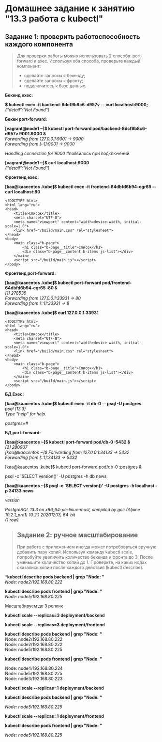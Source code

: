# Домашнее задание к занятию "13.3 работа с kubectl"
## Задание 1: проверить работоспособность каждого компонента
> Для проверки работы можно использовать 2 способа: port-forward и exec. Используя оба способа, проверьте каждый компонент:
> * сделайте запросы к бекенду;
> * сделайте запросы к фронту;
> * подключитесь к базе данных.
>



**Бекенд exec:**   

**$ kubectl exec -it  backend-8dcf9b8c6-d957v -- curl localhost:9000;**   
*{"detail":"Not Found"}*      


**Бекен port-forward:**      

**[vagrant@node1 ~]$ kubectl port-forward pod/backend-8dcf9b8c6-d957v 9001:9000 &**    
*Forwarding from 127.0.0.1:9001 -> 9000*   
*Forwarding from [::1]:9001 -> 9000*   

*Handling connection for 9000*   #появилось при подключении.   


**[vagrant@node1 ~]$ curl localhost:9000**   
*{"detail":"Not Found"}*   





**Фронтенд exec:**   

**[kaa@kaacentos .kube]$ kubectl exec -it frontend-64dbfd6b94-cgr65 -- curl localhost:80**   

```   
<!DOCTYPE html>
<html lang="ru">
<head>
    <title>Список</title>
    <meta charset="UTF-8">
    <meta name="viewport" content="width=device-width, initial-scale=1.0">
    <link href="/build/main.css" rel="stylesheet">
</head>
<body>
    <main class="b-page">
        <h1 class="b-page__title">Список</h1>
        <div class="b-page__content b-items js-list"></div>
    </main>
    <script src="/build/main.js"></script>
</body>
```

**Фронтенд port-forward:**   

**[kaa@kaacentos .kube]$ kubectl port-forward pod/frontend-64dbfd6b94-cgr65 :80 &**   
*[1] 278535*   
*Forwarding from 127.0.0.1:33931 -> 80*   
*Forwarding from [::1]:33931 -> 8*   



**[kaa@kaacentos .kube]$ curl 127.0.0.1:33931**   

```
<!DOCTYPE html>
<html lang="ru">
<head>
    <title>Список</title>
    <meta charset="UTF-8">
    <meta name="viewport" content="width=device-width, initial-scale=1.0">
    <link href="/build/main.css" rel="stylesheet">
</head>
<body>
    <main class="b-page">
        <h1 class="b-page__title">Список</h1>
        <div class="b-page__content b-items js-list"></div>
    </main>
    <script src="/build/main.js"></script>
</body>

```





**БД Exec:**   

**[kaa@kaacentos .kube]$ kubectl exec -it db-0 -- psql -U postgres**   
*psql (13.3)*   
*Type "help" for help.*   

*postgres=#*   


**БД port-forward:**   

**[kaa@kaacentos ~]$ kubectl port-forward pod/db-0 :5432 &**      
*[2] 280907*   
*[kaa@kaacentos ~]$ Forwarding from 127.0.0.1:34133 -> 5432*   
*Forwarding from [::1]:34133 -> 5432*   



[kaa@kaacentos .kube]$ kubectl port-forward pod/db-0 :postgres &   

psql -c 'SELECT version()' -U postgres -h db news   



**[kaa@kaacentos ~]$ psql -c 'SELECT version()' -U postgres -h localhost -p 34133 news**   

*version*   

 *PostgreSQL 13.3 on x86_64-pc-linux-musl, compiled by gcc (Alpine 10.2.1_pre1) 10.2.1 20201203, 64-bit*   
*(1 row)*   





> ## Задание 2: ручное масштабирование
> При работе с приложением иногда может потребоваться вручную добавить пару копий. Используя команду kubectl scale, попробуйте увеличить количество бекенда и фронта до 3. После уменьшите количество копий до 1. Проверьте, на каких нодах оказались копии после каждого действия (kubectl describe).



***kubectl describe pods backend | grep "Node:  "**   
*Node:         node2/192.168.80.222*   

**kubectl describe pods frontend | grep "Node:  "**   
*Node:         node5/192.168.80.225*   



Масштабируем до 3 реплик   

**kubectl scale --replicas=3 deployment/backend**   

**kubectl scale --replicas=3 deployment/frontend**   

**kubectl describe pods backend | grep "Node: "**   
Node:         node2/192.168.80.222   
Node:         node2/192.168.80.222   
Node:         node5/192.168.80.225   



**kubectl describe pods frontend | grep "Node:  "**   

Node:         node4/192.168.80.224   
Node:         node5/192.168.80.225   
Node:         node3/192.168.80.223   





**kubectl scale --replicas=1 deployment/backend**   

**kubectl describe pods backend | grep "Node: "**   

*Node:         node5/192.168.80.225*   



**kubectl scale --replicas=1 deployment/frontend**   

**kubectl describe pods frontend | grep "Node:  "**   

*Node:         node5/192.168.80.225*      




